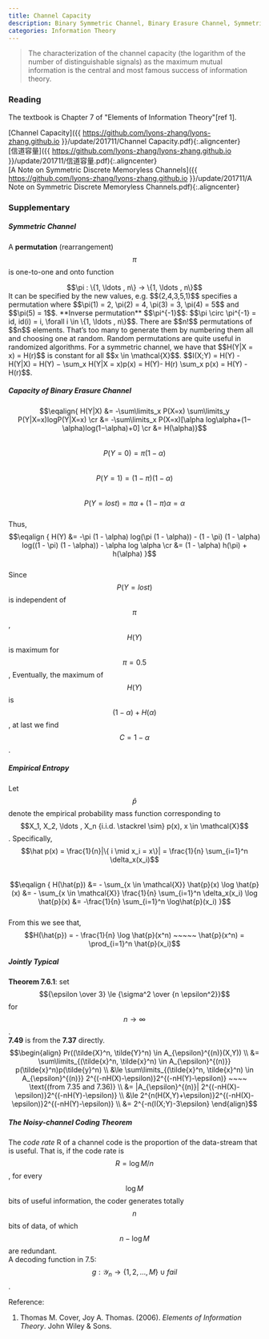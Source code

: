 ```yaml
---
title: Channel Capacity
description: Binary Symmetric Channel, Binary Erasure Channel, Symmetric Channels, Feedback Capacity 
categories: Information Theory
---
```


>  The characterization of the channel capacity (the logarithm of the number of distinguishable signals) as the maximum mutual information is the central and most famous success of information theory.   
  
### **Reading**    
The textbook is Chapter 7 of "Elements of Information Theory"[ref 1].   

[Channel Capacity]({{ https://github.com/lyons-zhang/lyons-zhang.github.io }}/update/201711/Channel Capacity.pdf){:.aligncenter}   
[信道容量]({{ https://github.com/lyons-zhang/lyons-zhang.github.io }}/update/201711/信道容量.pdf){:.aligncenter}   
[A Note on Symmetric Discrete Memoryless Channels]({{ https://github.com/lyons-zhang/lyons-zhang.github.io }}/update/201711/A Note on Symmetric Discrete Memoryless Channels.pdf){:.aligncenter}   
### **Supplementary**   
##### **Symmetric Channel**  
A **permutation** (rearrangement) $$\pi$$ is one-to-one and onto function   
<center>$$\pi : \{1, \ldots , n\} → \{1, \ldots , n\}$$</center>
It can be specified by the new values, e.g. $$(2,4,3,5,1)$$ specifies a permutation where $$\pi(1) = 2, \pi(2) = 4, \pi(3) = 3, \pi(4) = 5$$ and $$\pi(5) = 1$$.   
**Inverse permutation** $$\pi^{-1}$$: $$\pi \circ \pi^{-1} = id, id(i) = i, \forall i \in \{1, \ldots , n\}$$.   
There are $$n!$$ permutations of $$n$$ elements. That’s too many to generate them by numbering them all and choosing one at random. Random permutations are quite useful in randomized algorithms.   
For a symmetric channel, we have that $$H(Y|X = x) = H(r)$$ is constant for all $$x \in \mathcal{X}$$.
$$I(X;Y) = H(Y) - H(Y|X) = H(Y) − \sum_x H(Y|X = x)p(x) = H(Y)- H(r) \sum_x p(x) = H(Y) - H(r)$$.    
     
##### **Capacity of Binary Erasure Channel**  
$$\eqalign{ H(Y|X) &= -\sum\limits_x P(X=x) \sum\limits_y P(Y|X=x)logP(Y|X=x) \cr &= -\sum\limits_x P(X=x)[\alpha log\alpha+(1−\alpha)log(1−\alpha)+0] \cr &= H(\alpha)}$$   
$$P(Y=0) = \pi(1−\alpha)$$   
$$P(Y=1) = (1−\pi)(1−\alpha)$$   
$$P(Y=lost) = \pi \alpha + (1 - \pi)\alpha = \alpha$$   
Thus,   
$$\eqalign { H(Y) &=  -\pi (1 - \alpha) log(\pi (1 - \alpha)) - (1 - \pi) (1 - \alpha) log((1 - \pi) (1 - \alpha)) - \alpha log \alpha \cr &= (1 - \alpha) h(\pi) + h(\alpha) }$$   
Since $$P(Y = lost)$$ is independent of $$\pi$$, $$H(Y)$$ is maximum for $$\pi = 0.5$$, Eventually, the maximum of $$H(Y)$$ is $$(1−\alpha)+H(\alpha)$$, at last we find $$C = 1-\alpha$$.   
   
##### **Empirical Entropy**  
Let $$\hat p$$ denote the empirical probability mass function corresponding to $$X_1, X_2, \ldots , X_n {i.i.d. \stackrel \sim} p(x), x \in \mathcal{X}$$. Specifically,    
$$\hat p(x) = \frac{1}{n}|\{ i \mid x_i = x\}| = \frac{1}{n} \sum_{i=1}^n \delta_x(x_i)$$    
$$\eqalign { H(\hat{p}) &= - \sum_{x \in \mathcal{X}} \hat{p}(x) \log \hat{p}(x) &= - \sum_{x \in \mathcal{X}} \frac{1}{n} \sum_{i=1}^n \delta_x(x_i) \log \hat{p}(x) &= -\frac{1}{n} \sum_{i=1}^n \log\hat{p}(x_i) }$$    
From this we see that,   
$$H(\hat{p}) = - \frac{1}{n} \log \hat{p}(x^n) ~~~~~ \hat{p}(x^n) = \prod_{i=1}^n \hat{p}(x_i)$$  
    
##### **Jointly Typical**  
**Theorem 7.6.1**: set $${\epsilon \over 3} \le {\sigma^2 \over {n \epsilon^2}}$$ for $$n \to \infty$$.  
**7.49** is from the **7.37** directly.   
$$\begin{align} 
Pr((\tilde{X}^n, \tilde{Y}^n) \in A_{\epsilon}^{(n)}(X,Y))  \\
&= \sum\limits_{(\tilde{x}^n, \tilde{x}^n) \in A_{\epsilon}^{(n)}} p(\tilde{x}^n)p(\tilde{y}^n)  \\ 
&\le \sum\limits_{(\tilde{x}^n, \tilde{x}^n) \in A_{\epsilon}^{(n)}} 2^{(-nH(X)-\epsilon)}2^{(-nH(Y)-\epsilon)} ~~~~ \text{(from 7.35 and 7.36)}  \\
&= |A_{\epsilon}^{(n)}| 2^{(-nH(X)-\epsilon)}2^{(-nH(Y)-\epsilon)}  \\
&\le 2^{n(H(X,Y)+\epsilon)}2^{(-nH(X)-\epsilon)}2^{(-nH(Y)-\epsilon)}  \\
&= 2^{-n(I(X;Y)-3\epsilon}
\end{align}$$
   
##### **The Noisy-channel Coding Theorem**  
The *code rate* R of a channel code is the proportion of the data-stream that is useful. That is, if the code rate is $$R = \log M/n$$, for every $$\log M$$ bits of useful information, the coder generates totally $$n$$ bits of data, of which $$n-\log M$$ are redundant.  
A decoding function in 7.5: $$g : \mathcal{Y}_n \to \{1, 2, . . . , M\} \cup {fail}$$.
    
Reference:  
1. Thomas M. Cover, Joy A. Thomas. (2006). *Elements of Information Theory*. John Wiley & Sons. 
